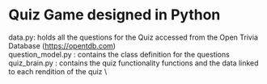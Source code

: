 # Quiz Game designed in Python
data.py: holds all the questions for the Quiz accessed from the Open Trivia Database (https://opentdb.com) \
question_model.py : contains the class definition for the questions \
quiz_brain.py : contains the quiz functionality functions and the data linked to each rendition of the quiz \
